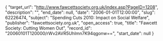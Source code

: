 {
  "target_url": "http://www.fawcettsociety.org.uk/index.asp?PageID=1208", 
  "description": "", 
  "end_date": null, 
  "date": "2006-01-01T12:00:00", 
  "slug": 62226474, 
  "subject": "Spending Cuts 2010: Impact on Social Welfare", 
  "publisher": "fawcettsociety.org.uk", 
  "open_access": true, 
  "title": "Fawcett Society: Cutting Women Out", 
  "record_id": "20060101T120000/rWv2AVR5UhImn7K94qgonw==", 
  "start_date": null
}

